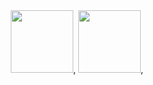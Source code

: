 <div id="header" align="center">
  <img src="https://media.giphy.com/media/v1.Y2lkPTc5MGI3NjExY2M0OHl5aWV1bmNjeThtNmkzeTFna3JzemhxenQwbXQ3a3l0a3RyOSZlcD12MV9zdGlja2Vyc19zZWFyY2gmY3Q9cw/YPJ5gi3MZzSjhtQTIk/giphy.gif" width="100"/>,
  <img src="https://media.giphy.com/media/v1.Y2lkPTc5MGI3NjExMG5sNTl3ZHYxaXNlZzVzMGg0N3Z3OXJydmsxNXJ5ZDY3Nm9lbGdycyZlcD12MV9zdGlja2Vyc19zZWFyY2gmY3Q9cw/E4kjYvAnTjh45ML3TO/giphy.gif" width="100"/>,
</div>
